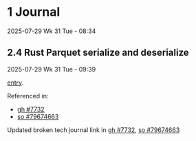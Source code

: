 # 1 Journal

2025-07-29 Wk 31 Tue - 08:34

## 2.4 Rust Parquet serialize and deserialize

2025-07-29 Wk 31 Tue - 09:39

[entry](https://github.com/dism-exe/dism-exe-notes/blob/main/lan/llm/weekly/2025/Wk%2025%20003%20Rust%20Parquet%20serialize%20and%20deserialize.md).

Referenced in:

* [gh #7732](https://github.com/apache/arrow-rs/issues/7732)
* [so #79674663](https://stackoverflow.com/questions/75124404/creating-datafusions-dataframe-from-vecstruct-in-rust/79674663#79674663)

Updated broken tech journal link in [gh #7732](https://github.com/apache/arrow-rs/issues/7732), [so #79674663](https://stackoverflow.com/questions/75124404/creating-datafusions-dataframe-from-vecstruct-in-rust/79674663#79674663)
